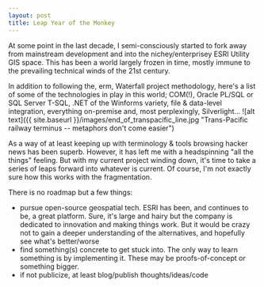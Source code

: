 ```yaml
---
layout: post
title: Leap Year of the Monkey
---
```


At some point in the last decade, I semi-consciously started to fork away from mainstream development and into the nichey/enterprisey ESRI Utility GIS space. This has been a world largely frozen in time, mostly immune to the prevailing technical winds of the 21st century. 

In addition to following the, erm, Waterfall project methodology, here's a list of some of the technologies in play in this world; COM(!), Oracle PL/SQL or SQL Server T-SQL, .NET of the Winforms variety, file & data-level integration, everything on-premise and, most perplexingly, Silverlight...
![alt text]({{ site.baseurl }}/images/end_of_transpacific_line.jpg "Trans-Pacific railway terminus -- metaphors don't come easier")


As a way of at least keeping up with terminology & tools browsing hacker news has been superb. However, it has left me with a headspinning "all the things" feeling. But with my current project winding down, it's time to take a series of leaps forward into whatever is current. Of course, I'm not exactly sure how this works with the fragmentation. 

There is no roadmap but a few things:
* pursue open-source geospatial tech. ESRI has been, and continues to be, a great platform. Sure, it's large and hairy but the company is dedicated to innovation and making things work. But it would be crazy not to gain a deeper understanding of the alternatives, and hopefully see what's better/worse
* find something(s) concrete to get stuck into. The only way to learn something is by implementing it. These may be proofs-of-concept or something bigger. 
* if not publicize, at least blog/publish thoughts/ideas/code
